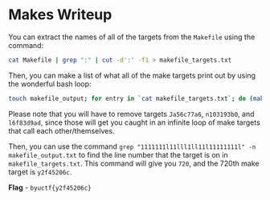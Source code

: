 # Makes Writeup
You can extract the names of all of the targets from the `Makefile` using the command: 

```bash
cat Makefile | grep ":" | cut -d':' -f1 > makefile_targets.txt
```

Then, you can make a list of what all of the make targets print out by using the wonderful bash loop:

```bash
touch makefile_output; for entry in `cat makefile_targets.txt`; do (make $entry | grep -v "Leaving directory" | grep -v "echo" | grep -v "make" | tr '\n' '' >> output.txt); echo "" >> makefile_output.txt; done;
```

Please note that you will have to remove targets `Ja56c77a6`, `n103193b0`, and `l6f83d9ad`, since those will get you caught in an infinite loop of make targets that call each other/themselves. 

Then, you can use the command `grep "1111111l11lll1ll11l11111111l" -n makefile_output.txt` to find the line number that the target is on in `makefile_targets.txt`. This command will give you `720`, and the 720th make target is `y2f45206c`.

**Flag** - `byuctf{y2f45206c}`